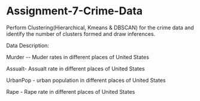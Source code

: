 # Assignment-7-Crime-Data

Perform Clustering(Hierarchical, Kmeans & DBSCAN) for the crime data and identify the number of clusters formed and draw inferences.

Data Description:

Murder -- Muder rates in different places of United States

Assualt- Assualt rate in different places of United States

UrbanPop - urban population in different places of United States

Rape - Rape rate in different places of United States
